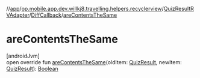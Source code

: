 //[app](../../../../index.md)/[op.mobile.app.dev.willkj8.travelling.helpers.recyclerview](../../index.md)/[QuizResultRVAdapter](../index.md)/[DiffCallback](index.md)/[areContentsTheSame](are-contents-the-same.md)

# areContentsTheSame

[androidJvm]\
open override fun [areContentsTheSame](are-contents-the-same.md)(oldItem: [QuizResult](../../../op.mobile.app.dev.willkj8.travelling.model/-quiz-result/index.md), newItem: [QuizResult](../../../op.mobile.app.dev.willkj8.travelling.model/-quiz-result/index.md)): [Boolean](https://kotlinlang.org/api/latest/jvm/stdlib/kotlin/-boolean/index.html)
